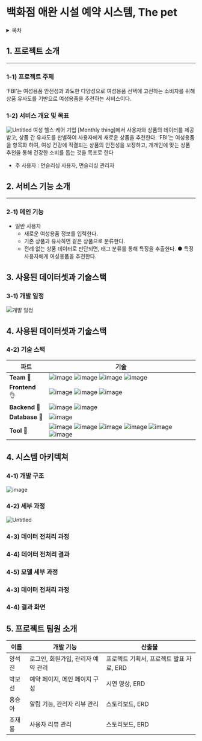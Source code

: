 # 백화점 애완 시설 예약 시스템, The pet

<!-- 목차 -->
<details>
  <summary>목차</summary>
  <ol>
    <li>
        <a href="#1-프로젝트-소개">프로젝트 소개</a>
        <ul>
            <li>1) 프로젝트 주제</li>
            <li>2) 서비스 개요 및 배경</li>
            <li>3) 서비스 목표</li>
        </ul>
    </li>
    <li>
        <a href="#2-서비스-기능-소개">서비스 기능 소개</a>
        <ul>
            <li>1) 메인 기능</li>
            <li>2) 서브 기능</li>
            <li>3) 관련 문서</li>
        </ul>
    </li>
    <li>
        <a href="#3-사용된-데이터셋과-기술스택">사용된 데이터셋과 기술스택</a>
        <ul>
            <li>1) 어떤 데이터셋을 어떻게 전처리하고 사용할것인지</li>
            <li>2) 어떤 방법, 라이브러리나 알고리즘을 사용할것인지</li>
        </ul>
    </li>
    <li>
        <a href="#4-시스템-아키텍쳐">시스템 아키텍쳐</a>
        <ul>
            <li>1) 개발 구조</li>
        </ul>
    </li>
    <li><a href="#5-프로젝트-팀원-소개">프로젝트 팀원 소개</a></li>
  </ol>
</details>

<h2 id="1-프로젝트-소개">1. 프로젝트 소개</h2>

---
### 1-1) 프로젝트 주제
‘FBI’는 여성용품 안전성과 과도한 다양성으로 여성용품 선택에 고전하는 소비자를 위해 상품 유사도를 기반으로 여성용품을 추천하는 서비스이다.

### 1-2) 서비스 개요 및 목표
![Untitled](https://prod-files-secure.s3.us-west-2.amazonaws.com/be0af166-6ca7-4959-a437-d027e538c2f2/b3954dbc-24ef-4a5a-b9b1-f63277d12691/Untitled.png)
여성 헬스 케어 기업 [Monthly thing]에서 사용자와 상품의 데이터를 제공받고, 상품 간 유사도를 판별하여 사용자에게 새로운 상품을 추천한다. ‘FBI’는 여성용품을 항목화 하여, 여성 건강에 직결되는 상품의 안전성을 보장하고, 개개인에 맞는 상품 추천을 통해 건강한 소비를 돕는 것을 목표로 한다


* 주 사용자 : 먼슬리싱 사용자, 먼슬리싱 관리자

<h2 id="2-서비스-기능-소개">2. 서비스 기능 소개</h2>

---

### 2-1) 메인 기능
* 일반 사용자
  * 새로운 여성용품 정보를 입력한다.
  * 기존 상품과 유사하면 같은 상품으로 분류한다.
  * 전례 없는 상품 데이터로 판단되면, 태그 분류를 통해 특징을 추출한다.
● 특정 사용자에게 여성용품을 추천한다.

<h2 id="3-사용된-데이터셋과-기술스택">3. 사용된 데이터셋과 기술스택</h2>

### 3-1) 개발 일정
![개발 일정](https://github.com/user-attachments/assets/849f6dc7-267c-4554-b855-358fb1bbb18d)

<h2 id="4-사용된-데이터셋과-기술스택">4. 사용된 데이터셋과 기술스택</h2>


### 4-2) 기술 스택

| 파트                         | 기술                                                                                                                                                                                                                                                                                                                                                                                                                                                                                                                                                                                                                                                                                                                                                                                                                                                                                                       |
| ---------------------------- | ---------------------------------------------------------------------------------------------------------------------------------------------------------------------------------------------------------------------------------------------------------------------------------------------------------------------------------------------------------------------------------------------------------------------------------------------------------------------------------------------------------------------------------------------------------------------------------------------------------------------------------------------------------------------------------------------------------------------------------------------------------------------------------------------------------------------------------------------------------------------------------------------------------- |
| **Team** :metal:             | ![image](https://img.shields.io/badge/github-181717?style=for-the-badge&logo=github&logoColor=white) ![image](https://img.shields.io/badge/Notion-000000?style=for-the-badge&logo=notion&logoColor=white) ![image](https://img.shields.io/badge/Discord-5865F2?style=for-the-badge&logo=discord&logoColor=white) ![image](https://img.shields.io/badge/Figma-F24E1E?style=for-the-badge&logo=figma&logoColor=white)                                                                                                                                                                                                                                                                                                                                                         |
| **Frontend** :ok_hand:             | ![image](https://img.shields.io/badge/html5-E34F26?style=for-the-badge&logo=html5&logoColor=white) ![image](https://img.shields.io/badge/javascript-F7DF1E?style=for-the-badge&logo=javascript&logoColor=black) ![image](https://img.shields.io/badge/jsp-007396?style=for-the-badge&logo=java&logoColor=white) |
| **Backend** :raised_back_of_hand: | ![image](https://img.shields.io/badge/java-007396?style=for-the-badge&logo=java&logoColor=white) ![image](https://img.shields.io/badge/spring-6DB33F?style=for-the-badge&logo=spring&logoColor=white) |
| **Database** :raised_back_of_hand: | ![image](https://img.shields.io/badge/oracle-F80000?style=for-the-badge&logo=oracle&logoColor=white) |
| **Tool** :metal: | ![image](https://img.shields.io/badge/git-F05032?style=for-the-badge&logo=git&logoColor=white) ![image](https://img.shields.io/badge/github-181717?style=for-the-badge&logo=github&logoColor=white) ![image](https://img.shields.io/badge/UML-007396?style=for-the-badge&logo=uml&logoColor=white) ![image](https://img.shields.io/badge/word-2B579A?style=for-the-badge&logo=microsoft-word&logoColor=white) ![image](https://img.shields.io/badge/powerpoint-B7472A?style=for-the-badge&logo=microsoft-powerpoint&logoColor=white) ![image](https://img.shields.io/badge/notion-000000?style=for-the-badge&logo=notion&logoColor=white) |



<h2 id="4-시스템-아키텍쳐">4. 시스템 아키텍쳐</h2>

### 4-1) 개발 구조
![image](https://github.com/user-attachments/assets/f1e616bf-1b63-4c19-8f4f-3b4326c750c8)

### 4-2) 세부 과정
![Untitled](https://prod-files-secure.s3.us-west-2.amazonaws.com/be0af166-6ca7-4959-a437-d027e538c2f2/5bb807d0-c71c-4474-884e-bad554567a19/Untitled.png)

### 4-3) 데이터 전처리 과정

### 4-4) 데이터 전처리 결과

### 4-5) 모델 세부 과정

### 4-3) 데이터 전처리 과정

### 4-4) 결과 화면

<h2 id="5-프로젝트-팀원-소개">5. 프로젝트 팀원 소개</h2>

| 이름   | 개발 기능 | 산출물 |
| ------ | --------- | ------ |
| 양석진 | 로그인, 회원가입, 관리자 예약 관리 | 프로젝트 기획서, 프로젝트 발표 자료, ERD |
| 박보선 | 예약 페이지, 메인 페이지 구성 | 시연 영상, ERD |
| 홍승아 | 알림 기능, 관리자 리뷰 관리 | 스토리보드, ERD |
| 조재룡 | 사용자 리뷰 관리 | 스토리보드, ERD |

